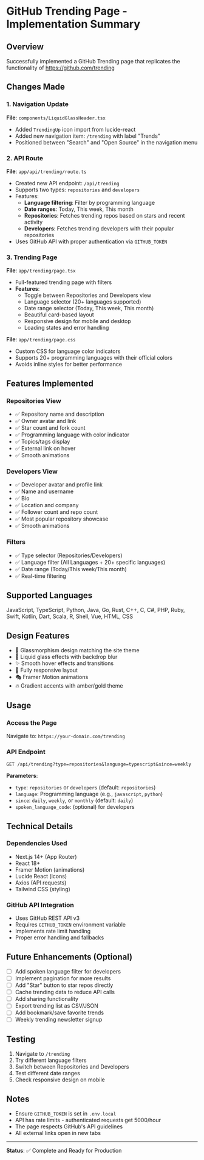 # GitHub Trending Page - Implementation Summary

## Overview
Successfully implemented a GitHub Trending page that replicates the functionality of https://github.com/trending

## Changes Made

### 1. Navigation Update
**File**: `components/LiquidGlassHeader.tsx`
- Added `TrendingUp` icon import from lucide-react
- Added new navigation item: `/trending` with label "Trends"
- Positioned between "Search" and "Open Source" in the navigation menu

### 2. API Route
**File**: `app/api/trending/route.ts`
- Created new API endpoint: `/api/trending`
- Supports two types: `repositories` and `developers`
- Features:
  - **Language filtering**: Filter by programming language
  - **Date ranges**: Today, This week, This month
  - **Repositories**: Fetches trending repos based on stars and recent activity
  - **Developers**: Fetches trending developers with their popular repositories
- Uses GitHub API with proper authentication via `GITHUB_TOKEN`

### 3. Trending Page
**File**: `app/trending/page.tsx`
- Full-featured trending page with filters
- **Features**:
  - Toggle between Repositories and Developers view
  - Language selector (20+ languages supported)
  - Date range selector (Today, This week, This month)
  - Beautiful card-based layout
  - Responsive design for mobile and desktop
  - Loading states and error handling

**File**: `app/trending/page.css`
- Custom CSS for language color indicators
- Supports 20+ programming languages with their official colors
- Avoids inline styles for better performance

## Features Implemented

### Repositories View
- ✅ Repository name and description
- ✅ Owner avatar and link
- ✅ Star count and fork count
- ✅ Programming language with color indicator
- ✅ Topics/tags display
- ✅ External link on hover
- ✅ Smooth animations

### Developers View
- ✅ Developer avatar and profile link
- ✅ Name and username
- ✅ Bio
- ✅ Location and company
- ✅ Follower count and repo count
- ✅ Most popular repository showcase
- ✅ Smooth animations

### Filters
- ✅ Type selector (Repositories/Developers)
- ✅ Language filter (All Languages + 20+ specific languages)
- ✅ Date range (Today/This week/This month)
- ✅ Real-time filtering

## Supported Languages
JavaScript, TypeScript, Python, Java, Go, Rust, C++, C, C#, PHP, Ruby, Swift, Kotlin, Dart, Scala, R, Shell, Vue, HTML, CSS

## Design Features
- 🎨 Glassmorphism design matching the site theme
- 🌊 Liquid glass effects with backdrop blur
- ✨ Smooth hover effects and transitions
- 📱 Fully responsive layout
- 🎭 Framer Motion animations
- 🔥 Gradient accents with amber/gold theme

## Usage

### Access the Page
Navigate to: `https://your-domain.com/trending`

### API Endpoint
```
GET /api/trending?type=repositories&language=typescript&since=weekly
```

**Parameters**:
- `type`: `repositories` or `developers` (default: `repositories`)
- `language`: Programming language (e.g., `javascript`, `python`)
- `since`: `daily`, `weekly`, or `monthly` (default: `daily`)
- `spoken_language_code`: (optional) for developers

## Technical Details

### Dependencies Used
- Next.js 14+ (App Router)
- React 18+
- Framer Motion (animations)
- Lucide React (icons)
- Axios (API requests)
- Tailwind CSS (styling)

### GitHub API Integration
- Uses GitHub REST API v3
- Requires `GITHUB_TOKEN` environment variable
- Implements rate limit handling
- Proper error handling and fallbacks

## Future Enhancements (Optional)
- [ ] Add spoken language filter for developers
- [ ] Implement pagination for more results
- [ ] Add "Star" button to star repos directly
- [ ] Cache trending data to reduce API calls
- [ ] Add sharing functionality
- [ ] Export trending list as CSV/JSON
- [ ] Add bookmark/save favorite trends
- [ ] Weekly trending newsletter signup

## Testing
1. Navigate to `/trending`
2. Try different language filters
3. Switch between Repositories and Developers
4. Test different date ranges
5. Check responsive design on mobile

## Notes
- Ensure `GITHUB_TOKEN` is set in `.env.local`
- API has rate limits - authenticated requests get 5000/hour
- The page respects GitHub's API guidelines
- All external links open in new tabs

---
**Status**: ✅ Complete and Ready for Production
